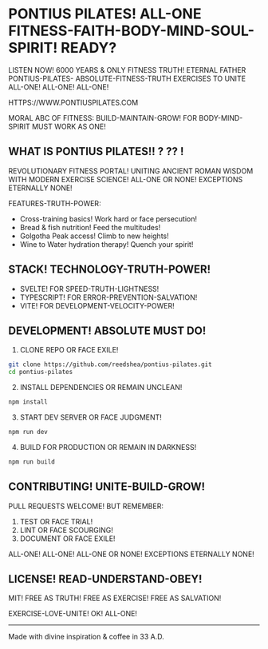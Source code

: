 # PONTIUS PILATES! ALL-ONE FITNESS-FAITH-BODY-MIND-SOUL-SPIRIT! READY?

LISTEN NOW! 6000 YEARS & ONLY FITNESS TRUTH! ETERNAL FATHER PONTIUS-PILATES-
ABSOLUTE-FITNESS-TRUTH EXERCISES TO UNITE ALL-ONE! ALL-ONE! ALL-ONE!

HTTPS://WWW.PONTIUSPILATES.COM

MORAL ABC OF FITNESS: BUILD-MAINTAIN-GROW! FOR BODY-MIND-SPIRIT MUST WORK AS ONE!

## WHAT IS PONTIUS PILATES!! ? ?? !

REVOLUTIONARY FITNESS PORTAL! UNITING ANCIENT ROMAN WISDOM WITH MODERN EXERCISE SCIENCE! ALL-ONE OR NONE! EXCEPTIONS ETERNALLY NONE!

FEATURES-TRUTH-POWER:
* Cross-training basics! Work hard or face persecution!
* Bread & fish nutrition! Feed the multitudes!
* Golgotha Peak access! Climb to new heights!
* Wine to Water hydration therapy! Quench your spirit!

## STACK! TECHNOLOGY-TRUTH-POWER!

* SVELTE! FOR SPEED-TRUTH-LIGHTNESS!
* TYPESCRIPT! FOR ERROR-PREVENTION-SALVATION!
* VITE! FOR DEVELOPMENT-VELOCITY-POWER!

## DEVELOPMENT! ABSOLUTE MUST DO!

1. CLONE REPO OR FACE EXILE!
```bash
git clone https://github.com/reedshea/pontius-pilates.git
cd pontius-pilates
```

2. INSTALL DEPENDENCIES OR REMAIN UNCLEAN!
```bash
npm install
```

3. START DEV SERVER OR FACE JUDGMENT!
```bash
npm run dev
```

4. BUILD FOR PRODUCTION OR REMAIN IN DARKNESS!
```bash
npm run build
```

## CONTRIBUTING! UNITE-BUILD-GROW!

PULL REQUESTS WELCOME! BUT REMEMBER:

1. TEST OR FACE TRIAL!
2. LINT OR FACE SCOURGING!
3. DOCUMENT OR FACE EXILE!

ALL-ONE! ALL-ONE! ALL-ONE OR NONE! EXCEPTIONS ETERNALLY NONE!

## LICENSE! READ-UNDERSTAND-OBEY!

MIT! FREE AS TRUTH! FREE AS EXERCISE! FREE AS SALVATION!

EXERCISE-LOVE-UNITE! OK! ALL-ONE!

---

Made with divine inspiration & coffee in 33 A.D.